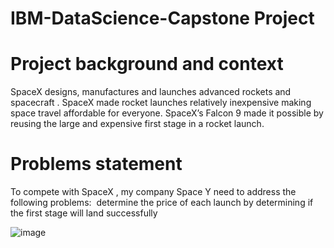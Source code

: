 # IBM-DataScience-Capstone Project 

# Project background and context
SpaceX designs, manufactures and launches advanced rockets and spacecraft . 
SpaceX made rocket launches relatively inexpensive making space travel affordable for everyone. 
SpaceX’s Falcon 9 made it possible by reusing the large and expensive first stage in a rocket launch. 

# Problems statement
To compete with SpaceX , my company Space Y need to address the following problems: 
determine the price of each launch by determining 
if the first stage will land successfully

![image](https://user-images.githubusercontent.com/17914589/144726846-490c4864-938b-404d-b3c8-be14fc98ca20.png)


